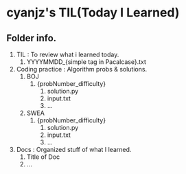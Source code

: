 # cyanjz's TIL(Today I Learned)
## Folder info.
1. TIL : To review what i learned today.
   1. YYYYMMDD_{simple tag in Pacalcase}.txt
2. Coding practice : Algorithm probs & solutions.
   1. BOJ
      1. {probNumber_difficulty}
         1. solution.py
         2. input.txt
         3. ...
   2. SWEA
      1. {probNumber_difficulty}
         1. solution.py
         2. input.txt
         3. ...
3. Docs : Organized stuff of what I learned.
   1. Title of Doc
   2. ...
